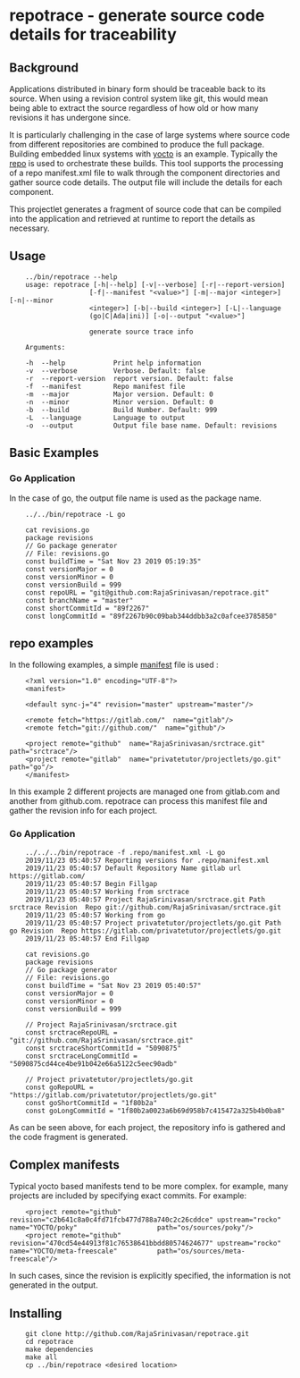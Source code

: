 # repotrace - generate source code details for traceability

## Background

Applications distributed in binary form should be traceable back to its source. When using a revision control system like git, this would mean being able to extract the source regardless of how old or how many revisions it has undergone since.

It is particularly challenging in the case of large systems where source code from different repositories are combined to produce the full package. Building embedded linux systems with [yocto](https://www.yoctoproject.org) is an example. Typically the [repo](https://gerrit.googlesource.com/git-repo) is used to orchestrate these builds. This tool supports the processing of a repo manifest.xml file to walk through the component directories and gather source code details. The output file will include the details for each component.

This projectlet generates a fragment of source code that can be compiled into the application and retrieved at runtime to report the details as necessary.

## Usage

        ../bin/repotrace --help
        usage: repotrace [-h|--help] [-v|--verbose] [-r|--report-version]
                        [-f|--manifest "<value>"] [-m|--major <integer>] [-n|--minor
                        <integer>] [-b|--build <integer>] [-L|--language
                        (go|C|Ada|ini)] [-o|--output "<value>"]

                        generate source trace info

        Arguments:

        -h  --help            Print help information
        -v  --verbose         Verbose. Default: false
        -r  --report-version  report version. Default: false
        -f  --manifest        Repo manifest file 
        -m  --major           Major version. Default: 0
        -n  --minor           Minor version. Default: 0
        -b  --build           Build Number. Default: 999
        -L  --language        Language to output
        -o  --output          Output file base name. Default: revisions

## Basic Examples

### Go Application

In the case of go, the output file name is used as the package name. 

        ../../bin/repotrace -L go

        cat revisions.go 
        package revisions
        // Go package generator
        // File: revisions.go
        const buildTime = "Sat Nov 23 2019 05:19:35"
        const versionMajor = 0
        const versionMinor = 0
        const versionBuild = 999
        const repoURL = "git@github.com:RajaSrinivasan/repotrace.git"
        const branchName = "master"
        const shortCommitId = "89f2267"
        const longCommitId = "89f2267b90c09bab344ddbb3a2c0afcee3785850"

## repo examples

In the following examples, a simple [manifest](https://github.com/RajaSrinivasan/myprojects.git) file is used :

        <?xml version="1.0" encoding="UTF-8"?>
        <manifest>

        <default sync-j="4" revision="master" upstream="master"/>

        <remote fetch="https://gitlab.com/"  name="gitlab"/>
        <remote fetch="git://github.com/"  name="github"/>

        <project remote="github"  name="RajaSrinivasan/srctrace.git"        path="srctrace"/>
        <project remote="gitlab"  name="privatetutor/projectlets/go.git"    path="go"/>
        </manifest>

In this example 2 different projects are managed one from gitlab.com and another from github.com. repotrace can process this manifest file and gather the revision info for each project.

### Go Application

        ../../../bin/repotrace -f .repo/manifest.xml -L go
        2019/11/23 05:40:57 Reporting versions for .repo/manifest.xml
        2019/11/23 05:40:57 Default Repository Name gitlab url https://gitlab.com/
        2019/11/23 05:40:57 Begin Fillgap
        2019/11/23 05:40:57 Working from srctrace
        2019/11/23 05:40:57 Project RajaSrinivasan/srctrace.git Path srctrace Revision  Repo git://github.com/RajaSrinivasan/srctrace.git
        2019/11/23 05:40:57 Working from go
        2019/11/23 05:40:57 Project privatetutor/projectlets/go.git Path go Revision  Repo https://gitlab.com/privatetutor/projectlets/go.git
        2019/11/23 05:40:57 End Fillgap

        cat revisions.go
        package revisions
        // Go package generator
        // File: revisions.go
        const buildTime = "Sat Nov 23 2019 05:40:57"
        const versionMajor = 0
        const versionMinor = 0
        const versionBuild = 999

        // Project RajaSrinivasan/srctrace.git
        const srctraceRepoURL = "git://github.com/RajaSrinivasan/srctrace.git"
        const srctraceShortCommitId = "5090875"
        const srctraceLongCommitId = "5090875cd44ce4be91b042e66a5122c5eec90adb"

        // Project privatetutor/projectlets/go.git
        const goRepoURL = "https://gitlab.com/privatetutor/projectlets/go.git"
        const goShortCommitId = "1f80b2a"
        const goLongCommitId = "1f80b2a0023a6b69d958b7c415472a325b4b0ba8"

As can be seen above, for each project, the repository info is gathered and the code fragment is generated.

## Complex manifests

Typical yocto based manifests tend to be more complex. for example, many projects are included by specifying exact commits. For example:


        <project remote="github" revision="c2b641c8a0c4fd71fcb477d788a740c2c26cddce" upstream="rocko"  name="YOCTO/poky"                    path="os/sources/poky"/>
        <project remote="github" revision="470cd54e44913f81c76538641bbdd80574624677" upstream="rocko"  name="YOCTO/meta-freescale"          path="os/sources/meta-freescale"/>
  

In such cases, since the revision is explicitly specified, the information is not generated in the output.

## Installing

        git clone http://github.com/RajaSrinivasan/repotrace.git
        cd repotrace
        make dependencies
        make all
        cp ../bin/repotrace <desired location>


